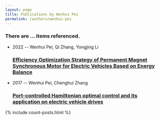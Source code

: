 ```yaml
---
layout: page
title: Publications by Wenhui Pei
permalink: /authors/wenhui-pei
---
```


<h3 id="number-posts">There are ... items referenced.</h3>
<ul class="post-list">
<li><span class='post-meta'>2022 -- Wenhui Pei, Qi Zhang, Yongjing Li</span><h3><a class='post-link' href="{{ site.baseurl }}/efficiency-optimization-strategy-of-permanent-magnet-synchronous-motor-for-electric-vehicles-based-on-energy-balance">Efficiency Optimization Strategy of Permanent Magnet Synchronous Motor for Electric Vehicles Based on Energy Balance</a></h3></li>
<li><span class='post-meta'>2017 -- Wenhui Pei, Chenghui Zhang</span><h3><a class='post-link' href="{{ site.baseurl }}/port-controlled-hamiltonian-optimal-control-and-its-application-on-electric-vehicle-drives">Port-controlled Hamiltonian optimal control and its application on electric vehicle drives</a></h3></li>

</ul>
{% include count-posts.html %}
